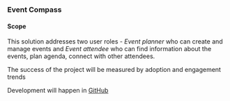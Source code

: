 ### Event Compass

#### Scope
This solution addresses two user roles - *Event planner* who can create and manage events and *Event attendee* who can find information about the events, plan agenda, connect with other attendees.
  
 The success of the project will be measured by adoption and engagement trends
 
 Development will happen in [GitHub](http://github.com/Bluestone)
 
